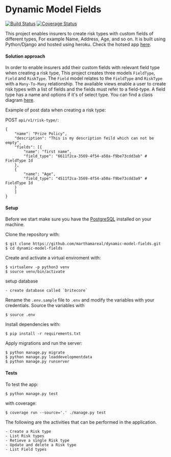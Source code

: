 # Dynamic Model Fields

[![Build Status](https://travis-ci.com/marthamareal/dynamic-model-fields.svg?branch=develop)](https://travis-ci.com/marthamareal/dynamic-model-fields)
[![Coverage Status](https://coveralls.io/repos/github/marthamareal/dynamic-model-fields/badge.svg?branch=develop)](https://coveralls.io/github/marthamareal/dynamic-model-fields?branch=develop)

This project enables insurers to create risk types with custom fields of different types, For example Name, Address, Age, and so on. It is built using Python/Django and hosted using heroku. Check the hotsed app [here](https://dynamic-modal-fields.herokuapp.com/api/v1/).

#### Solution approach
In order to enable insurers add their custom fields with relevant field type when creating a risk type, This project creates three models `FieldType`, `Field` and `RiskType`. The `Field` model relates to the `FieldType` and `RiskType` with a `Many-To-Many` relationship. The available views enable a user to create risk types with a list of fields and the fields must refer to a field-type. A field type has a name and options if it's of select type.
You can find a class diagram [here](https://drive.google.com/file/d/1gxs3y-f6bBmTCpVyzo1UhWa6iwo3b7MX/view?usp=sharing).

Example of post data when creating a risk type:

POST `api/v1/risk-type/`:
```
{
	"name": "Prize Policy",
	"description": "This is my description feild which can not be empty",
	"fields": [{
		"name": "first name",
		"field_type": "6611f2ca-3569-4f54-a50a-f9be73cdd3ab" # FieldType Id
	},
	{
		"name": "Age",
		"field_type": "4511f2ca-3569-4f54-a50a-f9be73cdd3a9" # FieldType Id
	}
	]	
}
```

#### Setup
Before we start make sure you have the [PostgreSQL](https://www.postgresql.org/) installed on your machine.

Clone the repository with:

```
$ git clone https://github.com/marthamareal/dynamic-model-fields.git
$ cd dynamic-model-fields
```

Create and activate a virtual enviroment with:
```
$ virtualenv -p python3 venv
$ source venv/bin/activate
```
setup database
```
- create database called `britecore`
```
Rename the `.env.sample` file to `.env` and modify the variables with your credentials.
Source the variables with
```
$ source .env
```

Install dependencies with:
```
$ pip install -r requirements.txt
```

Apply migrations and run the server:
```
$ python manage.py migrate
$ python manage.py loaddevelopmentdata
$ python manage.py runserver
```
#### Tests

To test the app:
```
$ python manage.py test
```
with coverage:
```
$ coverage run --source='.' ./manage.py test
```

The following are the activities that can be performed in the application.
```
- Create a Risk type
- List Risk types
- Retieve a single Risk type
- Update and delete a Risk type
- List Field types
```
